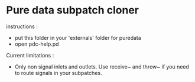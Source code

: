 # Pure data subpatch cloner

instructions : 
* put this folder in your 'externals' folder for puredata
* open pdc-help.pd

Current limitations :
- Only non signal inlets and outlets. Use receive~ and throw~ if you need to route signals in your subpatches.

<img src="https://raw.githubusercontent.com/jyg/pdc/master/pd-clone.png" alt="" >
